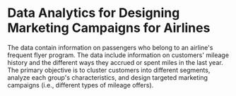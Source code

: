 # Data Analytics for Designing Marketing Campaigns for Airlines

The data contain information on
passengers who belong to an airline's frequent flyer program. The data include information on
customers' mileage history and the different ways they accrued or spent miles in the last year.
The primary objective is to cluster customers into different segments, analyze each group's
characteristics, and design targeted marketing campaigns (i.e., different types of mileage offers). 

